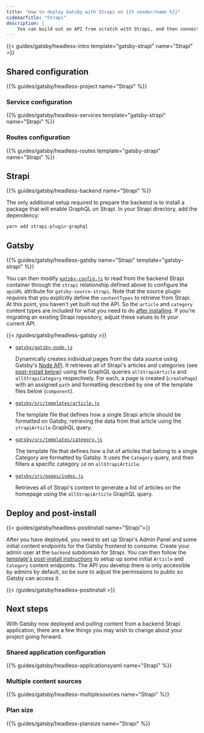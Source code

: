 ```yaml
---
title: "How to deploy Gatsby with Strapi on {{% vendor/name %}}"
sidebarTitle: "Strapi"
description: |
    You can build out an API from scratch with Strapi, and then connect its data to a frontend Gatsby app with `gatsby-source-strapi`.
---
```


{{< guides/gatsby/headless-intro template="gatsby-strapi" name="Strapi" >}}

## Shared configuration

{{% guides/gatsby/headless-project name="Strapi" %}}

### Service configuration

{{% guides/gatsby/headless-services template="gatsby-strapi" name="Strapi" %}}

### Routes configuration

{{% guides/gatsby/headless-routes template="gatsby-strapi" name="Strapi" %}}

## Strapi

{{% guides/gatsby/headless-backend name="Strapi" %}}

The only additional setup required to prepare the backend is to install a package that will enable GraphQL on Strapi. In your Strapi directory, add the dependency:

```bash
yarn add strapi-plugin-graphql
```

## Gatsby

{{% guides/gatsby/headless-gatsby name="Strapi" template="gatsby-strapi" %}}

You can then modify [`gatsby-config.js`](https://www.gatsbyjs.com/docs/reference/config-files/gatsby-config/)
to read from the backend Strapi container through the `strapi` relationship defined above
to configure the `apiURL` attribute for `gatsby-source-strapi`.
Note that the source plugin requires that you explicitly define the `contentTypes` to retrieve from Strapi.
At this point, you haven't yet built out the API.
So the `article` and `category` content types are included for what you need to do [after installing](https://github.com/platformsh-templates/gatsby-strapi#user-content-post-install).
If you're migrating an existing Strapi repository, adjust these values to fit your current API.

{{< /guides/gatsby/headless-gatsby >}}

*   [`gatsby/gatsby-node.js`](https://github.com/platformsh-templates/gatsby-strapi/blob/master/gatsby/gatsby-node.js)

    Dynamically creates individual pages from the data source using Gatsby's [Node API](https://www.gatsbyjs.com/docs/reference/config-files/gatsby-node/). It retrieves all of Strapi's articles and categories (see [post-install below](#deploy-and-post-install)) using the GraphQL queries `allStrapiArticle` and `allStrapiCategory` respectively. For each, a page is created (`createPage`) with an assigned `path` and formatting described by one of the template files below (`component`).

*   [`gatsby/src/templates/article.js`](https://github.com/platformsh-templates/gatsby-strapi/blob/master/gatsby/src/templates/article.js)

    The template file that defines how a single Strapi article should be formatted on Gatsby, retrieving the data from that article using the `strapiArticle` GraphQL query.

*   [`gatsby/src/templates/category.js`](https://github.com/platformsh-templates/gatsby-strapi/blob/master/gatsby/src/templates/category.js)

    The template file that defines how a list of articles that belong to a single Category are formatted by Gatsby. It uses the `Category` query, and then filters a specific category `id` on `allStrapiArticle`.

*   [`gatsby/src/pages/index.js`](https://github.com/platformsh-templates/gatsby-strapi/blob/master/gatsby/src/pages/index.js)

    Retrieves all of Strapi's content to generate a list of articles on the homepage using the `allStrapiArticle` GraphQL query.

## Deploy and post-install

{{< guides/gatsby/headless-postinstall name="Strapi">}}

After you have deployed, you need to set up Strapi's Admin Panel and some initial content endpoints for the Gatsby frontend to consume. Create your admin user at the `backend` subdomain for Strapi. You can then follow the [template's post-install instructions](https://github.com/platformsh-templates/gatsby-strapi#user-content-post-install) to setup up some initial `Article` and `Category` content endpoints. The API you develop there is only accessible by admins by default, so be sure to adjust the permissions to public so Gatsby can access it.

{{< /guides/gatsby/headless-postinstall >}}

## Next steps

With Gatsby now deployed and pulling content from a backend Strapi application, there are a few things you may wish to change about your project going forward.

### Shared application configuration

{{% guides/gatsby/headless-applicationsyaml name="Strapi" %}}

### Multiple content sources

{{% guides/gatsby/headless-multiplesources name="Strapi" %}}

### Plan size

{{% guides/gatsby/headless-plansize name="Strapi" %}}

